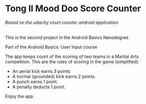 # Tong Il Mood Doo Score Counter
###### _Based on the udacity court counter android application_
This is the second project in the Android Basics Nanodegree

Part of the Android Basics: User Input course

The app keeps count of the scoring of two teams in a Martial Arts competition.
This are the rules of scoring in the game (simplified):
- An aerial kick earns 3 points
- A normal (grounded) kick earns 2 points.
- A punch earns 1 point.
- A penalty deducts 1 point.

Enjoy the app.

